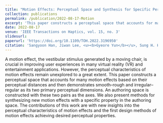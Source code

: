 ```yaml
---
title: "Motion Effects: Perceptual Space and Synthesis for Specific Perceptual Properties"
collection: publications
permalink: /publication/2022-08-17-Motion
excerpt: 'This paper constructs a perceptual space that accounts for many motion effects based on their perceptual distances and then demonstrates smooth–rough and irregular–regular as its two primary perceptual dimensions.'
date: 2022-08-17
venue: 'IEEE Transactions on Haptics, vol. 15, no. 3'
slidesurl: 
paperurl: 'https://doi.org/10.1109/TOH.2022.3196950'
citation: 'Sangyoon Han, Jiwan Lee, <u><b>Gyeore Yun</b></u>, Sung H. Han, Seungmoon Choi'
---
```


A motion effect, the vestibular stimulus generated by a moving chair, is crucial in improving user experiences in many virtual reality (VR) and entertainment applications. However, the perceptual characteristics of motion effects remain unexplored to a great extent. This paper constructs a perceptual space that accounts for many motion effects based on their perceptual distances and then demonstrates smooth–rough and irregular–regular as its two primary perceptual dimensions. An authoring space is constructed with these two pairs as the axes. We also present methods for synthesizing new motion effects with a specific property in the authoring space. The contributions of this work are with new insights into the perceptual characteristics of motion effects and the first design methods of motion effects achieving desired perceptual properties.

